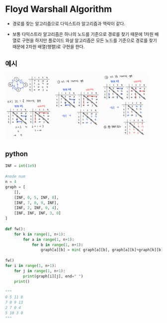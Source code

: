 # Floyd Warshall Algorithm

- 경로를 찾는 알고리즘으로 다익스트라 알고리즘과 맥락이 같다.

- 보통 다익스트라 알고리즘은 하나의 노드를 기준으로 경로를 찾기 때문에 1차원 배열로 구현을 하지만 플로이드 와샬 알고리즘은 모든 노드를 기준으로 경로를 찾기 때문에 2차원 배열(행렬)로 구현을 한다.

## 예시

<img width="30%" src="./img/fw0.jpg" />
<img width="30%" src="./img/fw1.jpg" />
<img width="30%" src="./img/fw2.jpg" />

## python

```python
INF = int(1e9)

#node num
n = 4
graph = [
    [],
    [INF, 0, 5, INF, 8],
    [INF, 7, 0, 9, INF],
    [INF, 2, INF, 0, 4],
    [INF, INF, INF, 3, 0]
]

def fw():
    for k in range(1, n+1):
        for a in range(1, n+1):
            for b in range(1, n+1):
                graph[a][b] = min( graph[a][b], graph[a][k]+graph[k][b] )

fw()
for i in range(1, n+1):
    for j in range(1, n+1):
        print(graph[i][j], end=" ")
    print()

"""
0 5 11 8
7 0 9 13
2 7 0 4
5 10 3 0
"""
```
